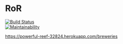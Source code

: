 # RoR
  
[![Build Status](https://travis-ci.org/joonissi/ror.svg?branch=master)](https://travis-ci.org/joonissi/ror)  
[![Maintainability](https://api.codeclimate.com/v1/badges/497ac6bd1542a7b5bc5a/maintainability)](https://codeclimate.com/github/joonissi/ror/maintainability)
  
https://powerful-reef-32824.herokuapp.com/breweries